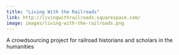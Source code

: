 ```yaml
---
title: "Living With the Railroads"
link: http://livingwithrailroads.squarespace.com/
image: images/living-with-the-railroads.png
---
```

A crowdsourcing project for railroad historians and scholars in the humanities
